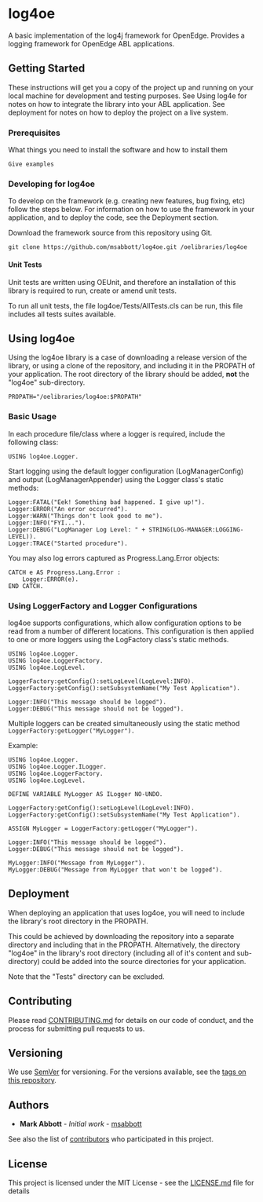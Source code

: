 # log4oe

A basic implementation of the log4j framework for OpenEdge. Provides a logging framework for OpenEdge ABL applications.

## Getting Started

These instructions will get you a copy of the project up and running on your local machine for development and testing purposes. See Using log4e for notes on how to integrate the library into your ABL application. See deployment for notes on how to deploy the project on a live system.

### Prerequisites

What things you need to install the software and how to install them

```
Give examples
```

### Developing for log4oe

To develop on the framework (e.g. creating new features, bug fixing, etc) follow the steps below. For information on how to use the framework in your application, and to deploy the code, see the Deployment section.

Download the framework source from this repository using Git.
```
git clone https://github.com/msabbott/log4oe.git /oelibraries/log4oe
```

#### Unit Tests

Unit tests are written using OEUnit, and therefore an installation of this library is required to run, create or amend unit tests.

To run all unit tests, the file log4oe/Tests/AllTests.cls can be run, this file includes all tests suites available. 

## Using log4oe

Using the log4oe library is a case of downloading a release version of the library, or using a clone of the repository, and including it in the PROPATH of your application. The root directory of the library should be added, **not** the "log4oe" sub-directory.

```
PROPATH="/oelibraries/log4oe:$PROPATH"
```

### Basic Usage
In each procedure file/class where a logger is required, include the following class:
```
USING log4oe.Logger.
```
Start logging using the default logger configuration (LogManagerConfig) and output (LogManagerAppender) using the Logger class's static methods:
```
Logger:FATAL("Eek! Something bad happened. I give up!").
Logger:ERROR("An error occurred").
Logger:WARN("Things don't look good to me").
Logger:INFO("FYI...").
Logger:DEBUG("LogManager Log Level: " + STRING(LOG-MANAGER:LOGGING-LEVEL)).
Logger:TRACE("Started procedure").
```

You may also log errors captured as Progress.Lang.Error objects:
```
CATCH e AS Progress.Lang.Error :
    Logger:ERROR(e).
END CATCH.
```

### Using LoggerFactory and Logger Configurations
log4oe supports configurations, which allow configuration options to be read from a number of different locations. This configuration is then applied to one or more loggers using the LogFactory class's static methods.

```
USING log4oe.Logger.
USING log4oe.LoggerFactory.
USING log4oe.LogLevel.

LoggerFactory:getConfig():setLogLevel(LogLevel:INFO).
LoggerFactory:getConfig():setSubsystemName("My Test Application").

Logger:INFO("This message should be logged").
Logger:DEBUG("This message should not be logged").
```

Multiple loggers can be created simultaneously using the static method `LoggerFactory:getLogger("MyLogger").`

Example:
```
USING log4oe.Logger.
USING log4oe.Logger.ILogger.
USING log4oe.LoggerFactory.
USING log4oe.LogLevel.

DEFINE VARIABLE MyLogger AS ILogger NO-UNDO.

LoggerFactory:getConfig():setLogLevel(LogLevel:INFO).
LoggerFactory:getConfig():setSubsystemName("My Test Application").

ASSIGN MyLogger = LoggerFactory:getLogger("MyLogger").

Logger:INFO("This message should be logged").
Logger:DEBUG("This message should not be logged").

MyLogger:INFO("Message from MyLogger").
MyLogger:DEBUG("Message from MyLogger that won't be logged").
```

## Deployment

When deploying an application that uses log4oe, you will need to include the library's root directory in the PROPATH.

This could be achieved by downloading the repository into a separate directory and including that in the PROPATH. Alternatively, the directory "log4oe" in the library's root directory (including all of it's content and sub-directory) could be added into the source directories for your application.

Note that the "Tests" directory can be excluded.

## Contributing

Please read [CONTRIBUTING.md](https://github.com/msabbott/log4oe/blob/master/CONTRIBUTING.md) for details on our code of conduct, and the process for submitting pull requests to us.

## Versioning

We use [SemVer](http://semver.org/) for versioning. For the versions available, see the [tags on this repository](https://github.com/msabbott/log4oe/tags). 

## Authors

* **Mark Abbott** - *Initial work* - [msabbott](https://github.com/msabbott)

See also the list of [contributors](https://github.com/msabbott/log4oe/contributors) who participated in this project.

## License

This project is licensed under the MIT License - see the [LICENSE.md](LICENSE.md) file for details
